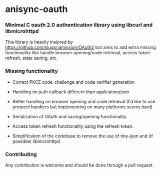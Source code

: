 # anisync-oauth
### Minimal C oauth 2.0 authentication ilbrary using libcurl and libmicrohttpd

This library is heavily insipred by https://github.com/slugonamission/OAuth2
but aims to add extra missing functionality like handle browser opening/code retrieval,
access token refresh, state saving, etc.

### Missing functionality

- Correct PKCE code_challenge and code_verifier
generation

- Handling on auth callback different than
application/json

- Better handling on browser opening and
code retrieval (I'd like to use protocol
handlers but implementing on many platforms
seems hard)

- Serialization of OAuth and saving/opening
functionality.

- Access token refresh functionality
using the refresh token.

- Simplification of the codebase to
remove the use of tiny-json and
(if possible) libmicrohttpd

### Contributing

Any contribution is welcome and should be done through a pull request.
